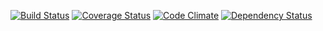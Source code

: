 [![Build Status](https://travis-ci.org/dsample/intuition-gem.png?branch=master)](https://travis-ci.org/dsample/intuition-gem) [![Coverage Status](https://coveralls.io/repos/dsample/intuition-gem/badge.png?branch=master)](https://coveralls.io/r/dsample/intuition-gem?branch=master) [![Code Climate](https://codeclimate.com/github/dsample/intuition-gem.png)](https://codeclimate.com/github/dsample/intuition-gem) [![Dependency Status](https://gemnasium.com/dsample/intuition-gem.png)](https://gemnasium.com/dsample/intuition-gem)